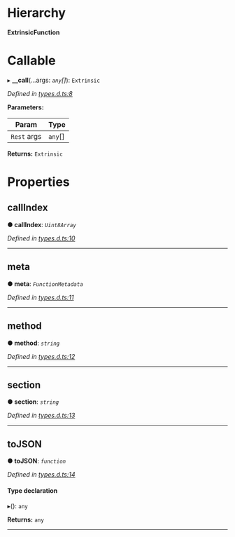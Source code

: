 

# Hierarchy

**ExtrinsicFunction**

# Callable
▸ **__call**(...args: *`any`[]*): `Extrinsic`

*Defined in [types.d.ts:8](https://github.com/polkadot-js/api/blob/267411d/packages/type-extrinsics/src/types.d.ts#L8)*

**Parameters:**

| Param | Type |
| ------ | ------ |
| `Rest` args | `any`[] |

**Returns:** `Extrinsic`

# Properties

<a id="callindex"></a>

##  callIndex

**● callIndex**: *`Uint8Array`*

*Defined in [types.d.ts:10](https://github.com/polkadot-js/api/blob/267411d/packages/type-extrinsics/src/types.d.ts#L10)*

___
<a id="meta"></a>

##  meta

**● meta**: *`FunctionMetadata`*

*Defined in [types.d.ts:11](https://github.com/polkadot-js/api/blob/267411d/packages/type-extrinsics/src/types.d.ts#L11)*

___
<a id="method"></a>

##  method

**● method**: *`string`*

*Defined in [types.d.ts:12](https://github.com/polkadot-js/api/blob/267411d/packages/type-extrinsics/src/types.d.ts#L12)*

___
<a id="section"></a>

##  section

**● section**: *`string`*

*Defined in [types.d.ts:13](https://github.com/polkadot-js/api/blob/267411d/packages/type-extrinsics/src/types.d.ts#L13)*

___
<a id="tojson"></a>

##  toJSON

**● toJSON**: *`function`*

*Defined in [types.d.ts:14](https://github.com/polkadot-js/api/blob/267411d/packages/type-extrinsics/src/types.d.ts#L14)*

#### Type declaration
▸(): `any`

**Returns:** `any`

___

